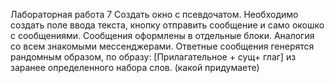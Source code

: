 
Лабораторная работа 7
Создать окно с псевдочатом.
Необходимо создать поле ввода текста, кнопку отправить сообщение и само окошко с
сообщениями. Сообщения оформлены в отдельные блоки. Аналогия со всем
знакомыми мессенджерами.
Ответные сообщения генерятся рандомным образом, по образу:
[Прилагательное + сущ+ глаг]
из заранее определенного набора слов. (какой придумаете)
